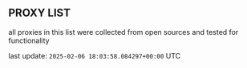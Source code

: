 ## PROXY LIST

all proxies in this list were collected from open sources and tested for functionality

last update: `2025-02-06 18:03:58.084297+00:00` UTC